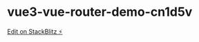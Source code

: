 # vue3-vue-router-demo-cn1d5v

[Edit on StackBlitz ⚡️](https://stackblitz.com/edit/vue3-vue-router-demo-cn1d5v)